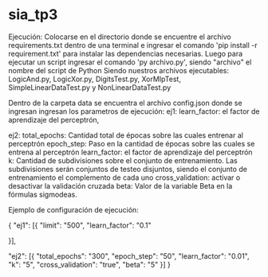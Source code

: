 # sia_tp3
Ejecución:
Colocarse en el directorio donde se encuentre el archivo requirements.txt dentro de una terminal e ingresar el comando 'pip install -r requirement.txt'
para instalar las dependencias necesarias.
Luego para ejecutar un script ingresar el comando 'py archivo.py', siendo "archivo" el nombre del script de Python
Siendo nuestros archivos ejecutables: LogicAnd.py, LogicXor.py, DigitsTest.py, XorMIpTest, SimpleLinearDataTest.py y NonLinearDataTest.py

Dentro de la carpeta data se encuentra el archívo config.json donde se ingresan ingresan los parametros de ejecución:
ej1:
learn_factor: el factor de aprendizaje del perceptrón,

ej2:
total_epochs: Cantidad total de épocas sobre las cuales entrenar al perceptrón
epoch_step: Paso en la cantidad de épocas sobre las cuales se entrena al perceptrón
learn_factor: el factor de aprendizaje del perceptrón
k: Cantidad de subdivisiones sobre el conjunto de entrenamiento. Las subdivisiones serán conjuntos de testeo disjuntos, siendo el conjunto de entrenamiento el complemento de cada uno
cross_validation: activar o desactivar la validación cruzada
beta: Valor de la variable Beta en la fórmulas sigmodeas.


Ejemplo de configuración de ejecución:

{
  "ej1": [{
      "limit": "500",
      "learn_factor": "0.1"

  }],


  "ej2": [{
      "total_epochs": "300",
      "epoch_step": "50",
      "learn_factor": "0.01",
      "k": "5",
      "cross_validation": "true",
      "beta": "5"
  }]
}

